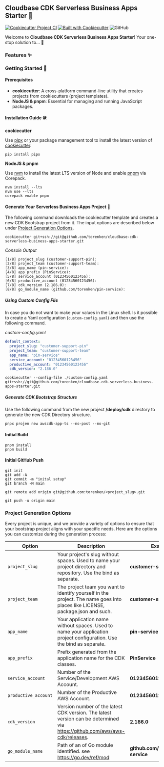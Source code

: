 ## Cloudbase CDK Serverless Business Apps Starter 🌟

[![Cookiecutter Project CI](https://github.com/torenken/cloudbase-cdk-serverless-business-apps-starter/actions/workflows/ci.yml/badge.svg)](https://github.com/torenken/cloudbase-cdk-serverless-business-apps-starter/actions/workflows/ci.yml)
[![Built with Cookiecutter](https://img.shields.io/badge/built%20with-Cookiecutter-ff69b4.svg?logo=cookiecutter)](https://github.com/torenken/cloudbase-cdk-serverless-business-apps-starter/)
![GitHub](https://img.shields.io/badge/license-MIT-blue)

Welcome to **Cloudbase CDK Serverless Business Apps Starter**! Your one-stop solution to... 🚀

### Features ✨

### Getting Started 🏁

#### Prerequisites

- **cookiecutter**: A cross-platform command-line utility that creates projects from cookiecutters (project templates).
- **NodeJS & pnpm**: Essential for managing and running JavaScript packages.

#### Installation Guide 🛠️

**cookiecutter**

Use [pipx](https://github.com/pypa/pipx) or your package management tool to install the latest version of [cookiecutter](https://github.com/cookiecutter/cookiecutter).

```shell
pip install pipx
```

**NodeJS & pnpm**

Use [nvm](https://github.com/nvm-sh/nvm) to install the latest LTS version of Node and enable [pnpm](https://pnpm.io/installation) via Corepack.

```shell
nvm install --lts
nvm use --lts
corepack enable pnpm
```

#### Generate Your Serverless Business Apps Project 🎉

The following command downloads the cookiecutter template and creates a new CDK Bootstrap project from it. The input
options are described below under [Project Generation Options](#project-generation-options).

```shell
cookiecutter git+ssh://git@github.com/torenken/cloudbase-cdk-serverless-business-apps-starter.git
```

*Console Output*

```console
[1/8] project_slug (customer-support-pin): 
[2/8] project_team (customer-support-team): 
[3/8] app_name (pin-service): 
[4/8] app_prefix (PinService): 
[5/8] service_account (01234560123456): 
[6/8] productive_account (01234560123456): 
[7/8] cdk_version (2.186.0): 
[8/8] go_module_name (github.com/torenken/pin-service): 
```

##### Using Custom Config File

In case you do not want to make your values in the Linux shell. Is it possible to create a Yaml configuration 
(`custom-config.yaml`) and then use the following command.

*custom-config.yaml*

```yaml
default_context:
  project_slug: "customer-support-pin"
  project_team: "customer-support-team"
  app_name: "pin-service"
  service_account: "01234560123456"
  productive_account: "01234560123456"
  cdk_version: "2.186.0" 
```

```shell
cookiecutter --config-file ./custom-config.yaml git+ssh://git@github.com/torenken/cloudbase-cdk-serverless-business-apps-starter.git
```

##### Generate CDK Bootstrap Structure

Use the following command from the new project **/deploy/cdk** directory to generate the new CDK Directory structure.

```shell
pnpx projen new awscdk-app-ts --no-post --no-git
```

#### Initial Build

```shell
pnpm install
pnpm build
```

#### Initial GitHub Push

```shell
git init
git add -A
git commit -m "inital setup"
git branch -M main
```

```shell
git remote add origin git@github.com:torenken/<project_slug>.git
```

```shell
git push -u origin main
```

### Project Generation Options

Every project is unique, and we provide a variety of options to ensure that your bootstrap project aligns with your specific needs. Here are the options you can customize during the generation process:

| Option               | Description                                                                                                                   | Example                             |
|----------------------|-------------------------------------------------------------------------------------------------------------------------------|-------------------------------------|
| `project_slug`       | Your project's slug without spaces. Used to name your project directory and repository. Use the bind as separate.             | **customer-support-pin**            |
| `project_team`       | The project team you want to identify yourself in the project. The name goes into places like LICENSE, package.json and such. | **customer-support-team**           |
| `app_name`           | Your application name without spaces. Used to name your application project configuration. Use the bind as separate.          | **pin-service**                     |
| `app_prefix`         | Prefix generated from the application name for the CDK classes.                                                               | **PinService**                      |
| `service_account`    | Number of the Service/Development AWS Account.                                                                                | **01234560123456**                  |
| `productive_account` | Number of the Productive AWS Account.                                                                                         | **01234560123456**                  |
| `cdk_version`        | Version number of the latest CDK version. The latest version can be determined via https://github.com/aws/aws-cdk/releases.   | **2.186.0**                         |
| `go_module_name`     | Path of an of Go module identified. see https://go.dev/ref/mod                                                                | **github.com/torenken/pin-service** |
